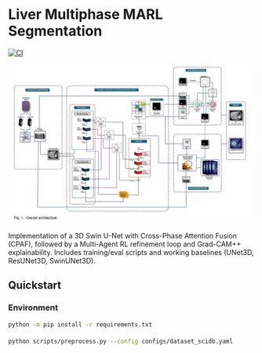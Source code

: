 # Liver Multiphase MARL Segmentation
[![CI](https://github.com/vmfiros/Liver-multiphase-marl-seg/actions/workflows/ci.yml/badge.svg)](https://github.com/vmfiros/Liver-multiphase-marl-seg/actions/workflows/ci.yml)

![Architecture](docs/figure/Archi1.png)

Implementation of a 3D Swin U-Net with Cross-Phase Attention Fusion (CPAF), followed by a Multi-Agent RL refinement loop and Grad-CAM++ explainability. Includes training/eval scripts and working baselines (UNet3D, ResUNet3D, SwinUNet3D).


## Quickstart

### Environment
```bash
python -m pip install -r requirements.txt

python scripts/preprocess.py --config configs/dataset_scidb.yaml
